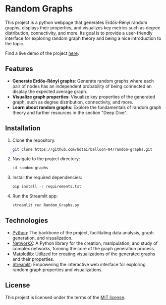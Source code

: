 # Random Graphs

This project is a python webpage that generates Erdős-Rényi random graphs, displays their properties, and visualizes key metrics such as degree distribution, connectivity, and more.
Its goal is to provide a user-friendly interface for exploring random graph theory and being a nice introduction to the topic.

Find a live demo of the project [here](https://random-graphs.streamlit.app).

## Features

- **Generate Erdős-Rényi graphs**: Generate random graphs where each pair of nodes has an independent probability of being connected an display the expected average graph.
- **Visualize graph properties**: Visualize key properties of the generated graph, such as degree distribution, connectivity, and more.
- **Learn about random graphs**: Explore the fundamentals of random graph theory and further resources in the section "Deep Dive".

## Installation

1. Clone the repository:

    ```bash
    git clone https://github.com/hotairballoon-04/random-graphs.git
    ```

2. Navigate to the project directory:

    ```bash
    cd random-graphs
    ```

3. Install the required dependencies:

    ```bash
    pip install -r requirements.txt
    ```

4. Run the Streamlit app:

    ```bash
    streamlit run Random_Graphs.py
    ```

## Technologies
- [Python](https://www.python.org/): The backbone of the project, facilitating data analysis, graph generation, and visualization.
- [NetworkX](https://networkx.org/): A Python library for the creation, manipulation, and study of complex networks, forming the core of the graph generation process.
- [Matplotlib](https://matplotlib.org/): Utilized for creating visualizations of the generated graphs and their properties.
- [Streamlit](https://streamlit.io/): Empowering the interactive web interface for exploring random graph properties and visualizations.

## License
This project is licensed under the terms of the [MIT license](LICENSE.md).
